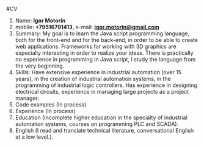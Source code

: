 #CV

1. Name: **Igor Motorin**
2. mobile: **+79516791413**, e-mail: **igor.motorin@gmail.com**
3. Summary: My goal is to learn the Java script programming language, both for the front-end and for the back-end, in order to be able to create web applications. Frameworks for working with 3D graphics are especially interesting in order to realize your ideas. There is practically no experience in programming in Java script, I study the language from the very beginning.
4. Skills: Have extensive experience in industrial automation (over 15 years), in the creation of industrial automation systems, in the programming of industrial logic controllers. Has experience in designing electrical circuits, experience in managing large projects as a project manager.
5. Code examples (In process)
6. Experience (In process)
7. Education (Incomplete higher education in the specialty of industrial automation systems, courses on programming PLC and SCADA).
8. English (I read and translate technical literature, conversational English at a low level.).
